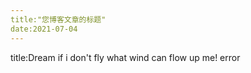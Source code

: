 ```yaml
---
title:"您博客文章的标题"
date:2021-07-04
---
```

title:Dream
if i don't fly what wind can flow up me!
error
